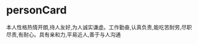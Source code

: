 # personCard

<ClientOnly>
<f-demo code='
<if-button>Default</if-button>'>
<if-personCard name='chenyating'>
<div>本人性格热情开朗,待人友好,为人诚实谦虚。工作勤奋,认真负责,能吃苦耐劳,尽职 尽责,有耐心。具有亲和力,平易近人,善于与人沟通</div>
</if-personCard>
</f-demo>
</ClientOnly >